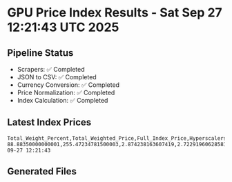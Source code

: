 # GPU Price Index Results - Sat Sep 27 12:21:43 UTC 2025

## Pipeline Status
- Scrapers: ✅ Completed
- JSON to CSV: ✅ Completed
- Currency Conversion: ✅ Completed
- Price Normalization: ✅ Completed
- Index Calculation: ✅ Completed

## Latest Index Prices
```
Total_Weight_Percent,Total_Weighted_Price,Full_Index_Price,Hyperscalers_Only_Price,Non_Hyperscalers_Only_Price,Hyperscaler_Weight,Non_Hyperscaler_Weight,Calculation_Date
88.88350000000001,255.47234781500003,2.874238163607419,2.7229196062858163,3.129950428979982,55.84,33.043499999999995,2025-09-27 12:21:43
```

## Generated Files
```
```
